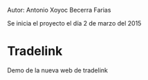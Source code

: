 Autor: Antonio Xoyoc Becerra Farias

Se inicia el proyecto el día 2 de marzo del 2015

# Tradelink
Demo de la nueva web de tradelink
